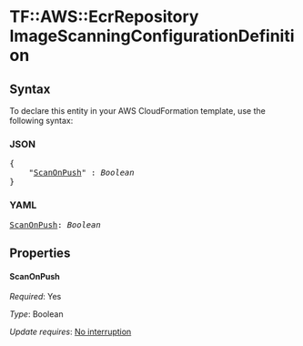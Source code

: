 # TF::AWS::EcrRepository ImageScanningConfigurationDefinition

## Syntax

To declare this entity in your AWS CloudFormation template, use the following syntax:

### JSON

<pre>
{
    "<a href="#scanonpush" title="ScanOnPush">ScanOnPush</a>" : <i>Boolean</i>
}
</pre>

### YAML

<pre>
<a href="#scanonpush" title="ScanOnPush">ScanOnPush</a>: <i>Boolean</i>
</pre>

## Properties

#### ScanOnPush

_Required_: Yes

_Type_: Boolean

_Update requires_: [No interruption](https://docs.aws.amazon.com/AWSCloudFormation/latest/UserGuide/using-cfn-updating-stacks-update-behaviors.html#update-no-interrupt)

